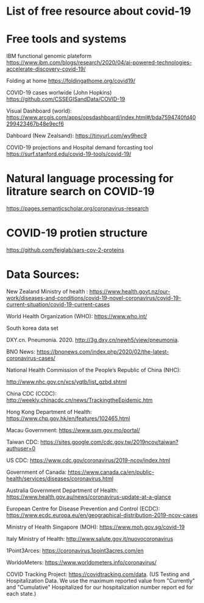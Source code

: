 

# List of free resource about covid-19

# Free tools and systems 

IBM functional genomic plateform  
https://www.ibm.com/blogs/research/2020/04/ai-powered-technologies-accelerate-discovery-covid-19/


Folding at home 
 https://foldingathome.org/covid19/

COVID-19 cases worlwide (John Hopkins)
https://github.com/CSSEGISandData/COVID-19


Visual Dashboard (world):
https://www.arcgis.com/apps/opsdashboard/index.html#/bda7594740fd40299423467b48e9ecf6

Dahboard  (New Zealsand):
https://tinyurl.com/wy9hec9

COVID-19 projections and Hospital demand forcasting tool
https://surf.stanford.edu/covid-19-tools/covid-19/

# Natural language processing for litrature search on COVID-19 
https://pages.semanticscholar.org/coronavirus-research

# COVID-19 protien structure 
https://github.com/feiglab/sars-cov-2-proteins

# Data Sources:

New Zealand Ministry of health : https://www.health.govt.nz/our-work/diseases-and-conditions/covid-19-novel-coronavirus/covid-19-current-situation/covid-19-current-cases


World Health Organization (WHO): https://www.who.int/

South korea data set

DXY.cn. Pneumonia. 2020. http://3g.dxy.cn/newh5/view/pneumonia.

BNO News: https://bnonews.com/index.php/2020/02/the-latest-coronavirus-cases/

National Health Commission of the People’s Republic of China (NHC):

http://www.nhc.gov.cn/xcs/yqtb/list_gzbd.shtml

China CDC (CCDC): http://weekly.chinacdc.cn/news/TrackingtheEpidemic.htm

Hong Kong Department of Health: https://www.chp.gov.hk/en/features/102465.html

Macau Government: https://www.ssm.gov.mo/portal/

Taiwan CDC: https://sites.google.com/cdc.gov.tw/2019ncov/taiwan?authuser=0

US CDC: https://www.cdc.gov/coronavirus/2019-ncov/index.html

Government of Canada: https://www.canada.ca/en/public-health/services/diseases/coronavirus.html

Australia Government Department of Health: https://www.health.gov.au/news/coronavirus-update-at-a-glance

European Centre for Disease Prevention and Control (ECDC): https://www.ecdc.europa.eu/en/geographical-distribution-2019-ncov-cases

Ministry of Health Singapore (MOH): https://www.moh.gov.sg/covid-19

Italy Ministry of Health: http://www.salute.gov.it/nuovocoronavirus

1Point3Arces: https://coronavirus.1point3acres.com/en

WorldoMeters: https://www.worldometers.info/coronavirus/

COVID Tracking Project: https://covidtracking.com/data. (US Testing and Hospitalization Data. We use the maximum reported value from "Currently" and "Cumulative" Hospitalized for our hospitalization number report ed for each state.)
